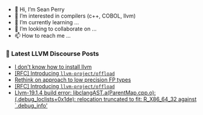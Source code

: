 - 👋 Hi, I’m Sean Perry
- 👀 I’m interested in compilers (c++, COBOL, llvm)
- 🌱 I’m currently learning ...
- 💞️ I’m looking to collaborate on ...
- 📫 How to reach me ...

<!---
s66perry/s66perry is a ✨ special ✨ repository because its `README.md` (this file) appears on your GitHub profile.
You can click the Preview link to take a look at your changes.
--->
### 📕 Latest LLVM Discourse Posts

<!-- DISCOURSE-LLVM:START -->
- [I don&#39;t know how to install llvm](https://discourse.llvm.org/t/i-dont-know-how-to-install-llvm/83495#post_7)
- [[RFC] Introducing `llvm-project/offload`](https://discourse.llvm.org/t/rfc-introducing-llvm-project-offload/74302?page=3#post_45)
- [Rethink on approach to low precision FP types](https://discourse.llvm.org/t/rethink-on-approach-to-low-precision-fp-types/82361#post_19)
- [[RFC] Introducing `llvm-project/offload`](https://discourse.llvm.org/t/rfc-introducing-llvm-project-offload/74302?page=3#post_44)
- [Llvm-19.1.4 build error: libclangAST.a&lpar;ParentMap.cpp.o&rpar;:&lpar;.debug_loclists+0x1de&rpar;: relocation truncated to fit: R_X86_64_32 against `.debug_info&#39;](https://discourse.llvm.org/t/llvm-19-1-4-build-error-libclangast-a-parentmap-cpp-o-debug-loclists-0x1de-relocation-truncated-to-fit-r-x86-64-32-against-debug-info/83505#post_7)
<!-- DISCOURSE-LLVM:END -->
